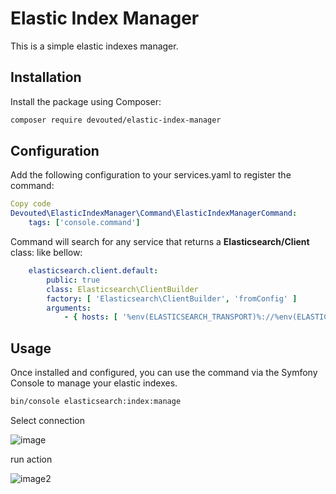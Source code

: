 # Elastic Index Manager

This is a simple elastic indexes manager.

## Installation

Install the package using Composer:

```bash
composer require devouted/elastic-index-manager
```


## Configuration
Add the following configuration to your services.yaml to register the command:

```yaml
Copy code
Devouted\ElasticIndexManager\Command\ElasticIndexManagerCommand:
    tags: ['console.command']
```
Command will search for any service that returns a **Elasticsearch/Client** class: like bellow:
```yaml
    elasticsearch.client.default:
        public: true
        class: Elasticsearch\ClientBuilder
        factory: [ 'Elasticsearch\ClientBuilder', 'fromConfig' ]
        arguments:
            - { hosts: [ '%env(ELASTICSEARCH_TRANSPORT)%://%env(ELASTICSEARCH_HOST)%:%env(ELASTICSEARCH_PORT)%' ] }
```


## Usage
Once installed and configured, you can use the command via the Symfony Console to manage your elastic indexes.
```bash
bin/console elasticsearch:index:manage
```

Select connection

![image](https://github.com/user-attachments/assets/4c6bb436-bd08-4800-9bbc-d752f599d08a)

run action

![image2](https://github.com/user-attachments/assets/de3cdc2a-765d-4d22-9c1f-7c7f6f76ef2e)


